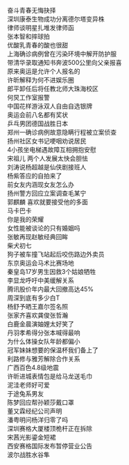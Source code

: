 奋斗青春无悔抉择  
深圳康泰生物成功分离德尔塔变异株  
律师谈明星扎堆发律师函  
张本智和摔球拍  
优酸乳青春的酸也很甜  
上海确诊病例曾在污染环境中解开防护服  
带清华录取通知书奔波500公里向父亲报喜  
原来奥运是允许个人报名的  
许昕解释为何不进娱乐圈  
郎平卸任后将任教北师大珠海校区  
何炅工作室报警  
中国花样游泳双人自由自选银牌  
奥运会前八名都有奖状  
乒乓男团德国战胜日本  
郑州一确诊病例故意隐瞒行程被立案侦查  
扬州社区女书记哽咽劝说居民  
4小孩坐电梯遇故障互相拥抱安慰  
宋祖儿 两个人发展太快会胆怯  
刘涛说杨超越是仙侠剧接班人  
杨紫答应的自拍来了  
前女友内涵现女友怎么办  
扬州警方回应立案调查毛某宁  
郭麒麟 喜欢就要接受他的多面  
马卡巴卡  
你是我的荣耀  
女性能被谈论的只有婚姻吗  
张敏再现赵敏经典回眸  
柴犬初七  
狗子被车撞飞站起后咬伤路边外卖员  
东京奥运会马术比赛场地  
秦皇岛17岁男生因救3个姑娘牺牲  
李显龙呼吁中美缓解关系  
腾讯股价年内最大回撤高达45%  
周深到底有多少白T  
杨舒予晒王嘉尔签名照  
张家齐喜欢龚俊张哲瀚  
白鹿金晨演妯娌太好笑了  
丹羽孝希得分张本喊得最响  
为什么体操女队年龄都偏小  
冠军妹妹想要的保温杯我们备上了  
利路修与雅芳解除合作关系  
广西百色4.8级地震  
许昕进城表情包是给马龙送毛巾  
泥洼老师好可爱  
于途兔系男友  
陈梦回应帮孙颖莎戴口罩  
董又霖经纪公司声明  
潘粤明问杨洋归零了吗  
深圳赛格大厦楼顶桅杆正在拆除  
宋茜光影鎏金短裙  
西安赛格国际发布暂停营业公告  
波尔战胜水谷隼  
